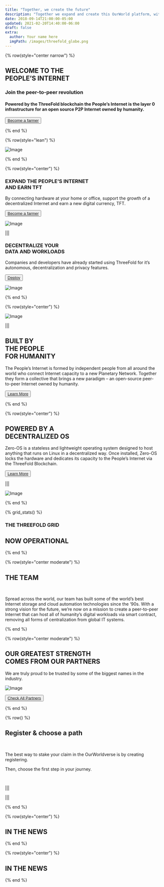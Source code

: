 ```yaml
---
title: "Together, we create the future"
description: "Together we expand and create this OurWorld platform, with the purpose to give a better digital life to billions of people. OurWorld can provide the alternative to the current too centralized, unsustainable and abused internet. Let's go back to what the internet was supposed to be." # quotation marks to allow colons where used
date: 2018-09-14T21:00:00-05:00
updated: 2021-02-20T14:40:00-06:00
draft: false
extra:
  author: Your name here
  imgPath: /images/threefold_globe.png
---
```


{% row(style="center narrow") %}

## WELCOME TO THE <br> **PEOPLE’S INTERNET**

### Join the peer-to-peer revolution

#### Powered by the ThreeFold blockchain the People’s Internet is the layer 0 infrastructure for an open source P2P Internet owned by humanity.

<button>[Become a farmer](/become-farmer)</button>


{% end %}

{% row(style="lean") %}

![Image](/images/threefold_img.jpg#mx-auto)

{% end %}

{% row(style="center") %}

### EXPAND THE PEOPLE’S INTERNET <br> **AND EARN TFT**

By connecting hardware at your home or office, support the growth of a decentralized Internet and earn a new digital currency, TFT.

<button>[Become a farmer](/become-farmer)</button>

![Image](/images/become_farmer_new.jpg#mx-auto)

|||

### DECENTRALIZE YOUR <br> **DATA AND WORKLOADS**

Companies and developers have already started using ThreeFold for it’s autonomous, decentralization and privacy features.

<button>[Deploy](/deploy)</button>

![Image](/images/network_new.jpg#mx-auto)



{% end %}

{% row(style="center") %}

![Image](/images/p4p_new.png#medium)

|||

## BUILT BY <br> THE PEOPLE <br> **FOR HUMANITY**

The People’s Internet is formed by independent people from all around the world who connect Internet capacity to a new Planetary Network. Together they form a collective that brings a new paradigm – an open-source peer-to-peer Internet owned by humanity.

<button>[Learn More](/learn-more)</button>

{% end %}

{% row(style="center") %}

## POWERED BY A <br> **DECENTRALIZED OS**

Zero-OS is a stateless and lightweight operating system designed to host anything that runs on Linux in a decentralized way. Once installed, Zero-OS locks the hardware and dedicates its capacity to the People’s Internet via the ThreeFold Blockchain.

<button>[Learn More](/learn-more)</button>

|||

![Image](/images/zero_os.jpg#large)

{% end %}

{% grid_stats() %}

### THE THREEFOLD GRID

## **NOW OPERATIONAL**

{% end %}

{% row(style="center moderate") %}

## **THE TEAM**

<br>

Spread across the world, our team has built some of the world’s best Internet storage and cloud automation technologies since the ‘90s. With a strong vision for the future, we’re now on a mission to create a peer-to-peer Internet that can host all of humanity’s digital workloads via smart contract, removing all forms of centralization from global IT systems.

{% end %}

{% row(style="center moderate") %}

## OUR GREATEST STRENGTH <br> **COMES FROM OUR PARTNERS**

We are truly proud to be trusted by some of the biggest names in the industry.

![Image](/images/ourpartners.png)

<button>[Check All Partners](/learn-more)</button>

{% end %}

{% row() %}

## Register & choose a path

<br>

The best way to stake your claim in the
OurWorldverse is by creating registering.

Then, choose the first step in your journey.

<br>

|||

|||

{% end %}

{% row(style="center") %}

## **IN THE NEWS**

{% end %}

{% row(style="center") %}

## **IN THE NEWS**

{% end %}
